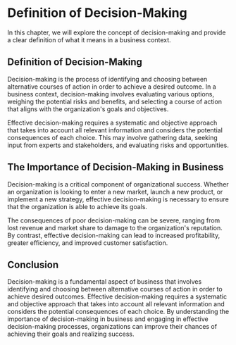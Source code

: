 Definition of Decision-Making
=======================================================================

In this chapter, we will explore the concept of decision-making and provide a clear definition of what it means in a business context.

Definition of Decision-Making
-----------------------------

Decision-making is the process of identifying and choosing between alternative courses of action in order to achieve a desired outcome. In a business context, decision-making involves evaluating various options, weighing the potential risks and benefits, and selecting a course of action that aligns with the organization's goals and objectives.

Effective decision-making requires a systematic and objective approach that takes into account all relevant information and considers the potential consequences of each choice. This may involve gathering data, seeking input from experts and stakeholders, and evaluating risks and opportunities.

The Importance of Decision-Making in Business
---------------------------------------------

Decision-making is a critical component of organizational success. Whether an organization is looking to enter a new market, launch a new product, or implement a new strategy, effective decision-making is necessary to ensure that the organization is able to achieve its goals.

The consequences of poor decision-making can be severe, ranging from lost revenue and market share to damage to the organization's reputation. By contrast, effective decision-making can lead to increased profitability, greater efficiency, and improved customer satisfaction.

Conclusion
----------

Decision-making is a fundamental aspect of business that involves identifying and choosing between alternative courses of action in order to achieve desired outcomes. Effective decision-making requires a systematic and objective approach that takes into account all relevant information and considers the potential consequences of each choice. By understanding the importance of decision-making in business and engaging in effective decision-making processes, organizations can improve their chances of achieving their goals and realizing success.
